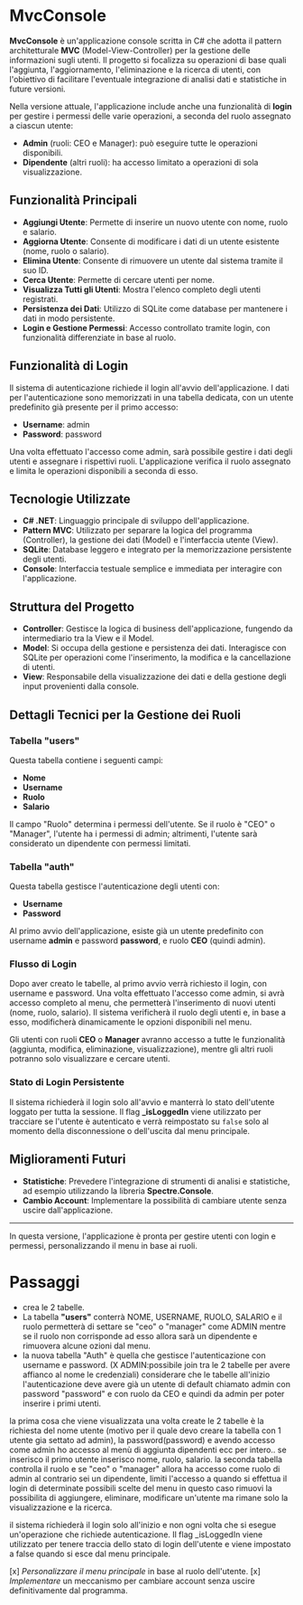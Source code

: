 # MvcConsole

**MvcConsole** è un'applicazione console scritta in C# che adotta il pattern architetturale **MVC** (Model-View-Controller) per la gestione delle informazioni sugli utenti. Il progetto si focalizza su operazioni di base quali l'aggiunta, l'aggiornamento, l'eliminazione e la ricerca di utenti, con l'obiettivo di facilitare l'eventuale integrazione di analisi dati e statistiche in future versioni.

Nella versione attuale, l'applicazione include anche una funzionalità di **login** per gestire i permessi delle varie operazioni, a seconda del ruolo assegnato a ciascun utente:

- **Admin** (ruoli: CEO e Manager): può eseguire tutte le operazioni disponibili.
- **Dipendente** (altri ruoli): ha accesso limitato a operazioni di sola visualizzazione.

## Funzionalità Principali

- **Aggiungi Utente**: Permette di inserire un nuovo utente con nome, ruolo e salario.
- **Aggiorna Utente**: Consente di modificare i dati di un utente esistente (nome, ruolo o salario).
- **Elimina Utente**: Consente di rimuovere un utente dal sistema tramite il suo ID.
- **Cerca Utente**: Permette di cercare utenti per nome.
- **Visualizza Tutti gli Utenti**: Mostra l'elenco completo degli utenti registrati.
- **Persistenza dei Dati**: Utilizzo di SQLite come database per mantenere i dati in modo persistente.
- **Login e Gestione Permessi**: Accesso controllato tramite login, con funzionalità differenziate in base al ruolo.

## Funzionalità di Login

Il sistema di autenticazione richiede il login all'avvio dell'applicazione. I dati per l'autenticazione sono memorizzati in una tabella dedicata, con un utente predefinito già presente per il primo accesso:

- **Username**: admin
- **Password**: password

Una volta effettuato l'accesso come admin, sarà possibile gestire i dati degli utenti e assegnare i rispettivi ruoli. L'applicazione verifica il ruolo assegnato e limita le operazioni disponibili a seconda di esso.

## Tecnologie Utilizzate

- **C# .NET**: Linguaggio principale di sviluppo dell'applicazione.
- **Pattern MVC**: Utilizzato per separare la logica del programma (Controller), la gestione dei dati (Model) e l'interfaccia utente (View).
- **SQLite**: Database leggero e integrato per la memorizzazione persistente degli utenti.
- **Console**: Interfaccia testuale semplice e immediata per interagire con l'applicazione.

## Struttura del Progetto

- **Controller**: Gestisce la logica di business dell'applicazione, fungendo da intermediario tra la View e il Model.
- **Model**: Si occupa della gestione e persistenza dei dati. Interagisce con SQLite per operazioni come l'inserimento, la modifica e la cancellazione di utenti.
- **View**: Responsabile della visualizzazione dei dati e della gestione degli input provenienti dalla console.

## Dettagli Tecnici per la Gestione dei Ruoli

### Tabella **"users"**
Questa tabella contiene i seguenti campi:
- **Nome**
- **Username**
- **Ruolo**
- **Salario**

Il campo "Ruolo" determina i permessi dell'utente. Se il ruolo è "CEO" o "Manager", l'utente ha i permessi di admin; altrimenti, l'utente sarà considerato un dipendente con permessi limitati.

### Tabella **"auth"**
Questa tabella gestisce l'autenticazione degli utenti con:
- **Username**
- **Password**

Al primo avvio dell'applicazione, esiste già un utente predefinito con username **admin** e password **password**, e ruolo **CEO** (quindi admin).

### Flusso di Login
Dopo aver creato le tabelle, al primo avvio verrà richiesto il login, con username e password. Una volta effettuato l'accesso come admin, si avrà accesso completo al menu, che permetterà l'inserimento di nuovi utenti (nome, ruolo, salario). Il sistema verificherà il ruolo degli utenti e, in base a esso, modificherà dinamicamente le opzioni disponibili nel menu.

Gli utenti con ruoli **CEO** o **Manager** avranno accesso a tutte le funzionalità (aggiunta, modifica, eliminazione, visualizzazione), mentre gli altri ruoli potranno solo visualizzare e cercare utenti.

### Stato di Login Persistente
Il sistema richiederà il login solo all'avvio e manterrà lo stato dell'utente loggato per tutta la sessione. Il flag **_isLoggedIn** viene utilizzato per tracciare se l'utente è autenticato e verrà reimpostato su `false` solo al momento della disconnessione o dell'uscita dal menu principale.

## Miglioramenti Futuri

- **Statistiche**: Prevedere l'integrazione di strumenti di analisi e statistiche, ad esempio utilizzando la libreria **Spectre.Console**.
- **Cambio Account**: Implementare la possibilità di cambiare utente senza uscire dall'applicazione.

---

In questa versione, l'applicazione è pronta per gestire utenti con login e permessi, personalizzando il menu in base ai ruoli.


# Passaggi

- crea le 2 tabelle.
- La tabella **"users"** conterrà NOME, USERNAME, RUOLO, SALARIO e il ruolo permetterà di settare se "ceo" o "manager" come ADMIN mentre se il ruolo non corrisponde ad esso allora sarà un dipendente e rimuovera alcune ozioni dal menu.
- la nuova tabella "Auth" è quella che gestisce l'autenticazione con username e password. (X ADMIN:possibile join tra le 2 tabelle per avere affianco al nome le credenziali)
  considerare che le tabelle all'inizio l'autenticazione deve avere già un utente di default chiamato admin con password "password" e con ruolo da CEO e quindi da admin per poter inserire i primi utenti.

la prima cosa che viene visualizzata una volta create le 2 tabelle è la richiesta del nome utente (motivo per il quale devo creare la tabella con 1 utente gia settato ad admin), la password(password) e avendo accesso come admin ho accesso al menù di aggiunta dipendenti ecc per intero.. se inserisco il primo utente inserisco nome, ruolo, salario. la seconda tabella controlla il ruolo e se "ceo" o "manager" allora ha accesso come ruolo di admin al contrario sei un dipendente, limiti l'accesso a quando si effettua il login di determinate possibili scelte del menu in questo caso rimuovi la possibilita di aggiungere, eliminare, modificare un'utente ma rimane solo la visualizzazione e la ricerca.

il sistema richiederà il login solo all'inizio e non ogni volta che si esegue un'operazione che richiede autenticazione. Il flag \_isLoggedIn viene utilizzato per tenere traccia dello stato di login dell'utente e viene impostato a false quando si esce dal menu principale.

[x] _Personalizzare il menu principale_ in base al ruolo dell'utente.
[x] _Implementare_ un meccanismo per cambiare account senza uscire definitivamente dal programma.
